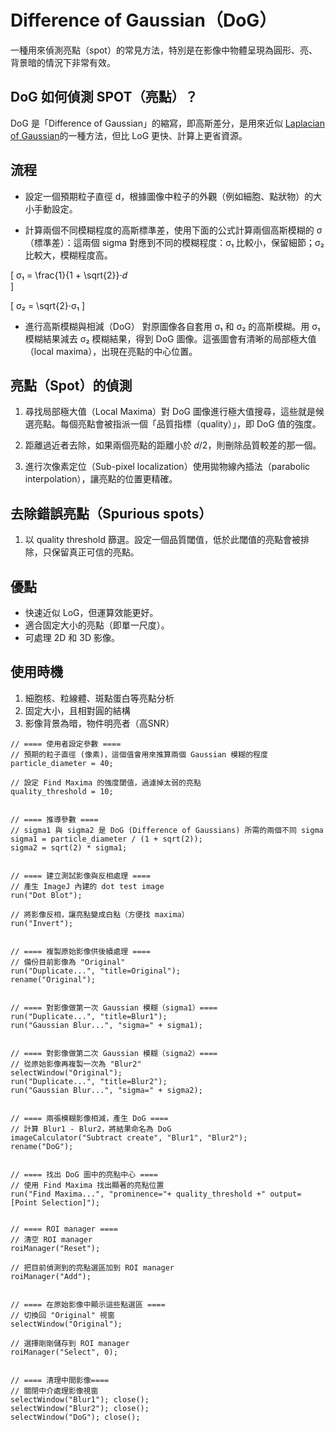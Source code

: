# Difference of Gaussian（DoG）
一種用來偵測亮點（spot）的常見方法，特別是在影像中物體呈現為圓形、亮、背景暗的情況下非常有效。

## DoG 如何偵測 SPOT（亮點）？
DoG 是「Difference of Gaussian」的縮寫，即高斯差分，是用來近似 [Laplacian of Gaussian](log.md)的一種方法，但比 LoG 更快、計算上更省資源。

## 流程
- 設定一個預期粒子直徑 d，根據圖像中粒子的外觀（例如細胞、點狀物）的大小手動設定。

- 計算兩個不同模糊程度的高斯標準差，使用下面的公式計算兩個高斯模糊的 σ（標準差）：這兩個 sigma 對應到不同的模糊程度：σ₁ 比較小，保留細節；σ₂ 比較大，模糊程度高。

\[
σ₁ =  \frac{1}{1 + \sqrt{2}}⋅𝑑  
\]

\[
σ₂ =  \sqrt{2}⋅σ₁
\]


- 進行高斯模糊與相減（DoG）
對原圖像各自套用 σ₁ 和 σ₂ 的高斯模糊。用 σ₁ 模糊結果減去 σ₂ 模糊結果，得到 DoG 圖像。這張圖會有清晰的局部極大值（local maxima），出現在亮點的中心位置。

## 亮點（Spot）的偵測
1. 尋找局部極大值（Local Maxima）對 DoG 圖像進行極大值搜尋，這些就是候選亮點。每個亮點會被指派一個「品質指標（quality）」，即 DoG 值的強度。

2. 距離過近者去除，如果兩個亮點的距離小於 𝑑/2，則刪除品質較差的那一個。

3. 進行次像素定位（Sub-pixel localization）使用拋物線內插法（parabolic interpolation），讓亮點的位置更精確。

## 去除錯誤亮點（Spurious spots）
1. 以 quality threshold 篩選。設定一個品質閾值，低於此閾值的亮點會被排除，只保留真正可信的亮點。

## 優點
- 快速近似 LoG，但運算效能更好。
- 適合固定大小的亮點（即單一尺度）。
- 可處理 2D 和 3D 影像。

## 使用時機
1. 細胞核、粒線體、斑點蛋白等亮點分析
2. 固定大小，且相對圓的結構
3. 影像背景為暗，物件明亮者（高SNR）

```ijm
// ==== 使用者設定參數 ====
// 預期的粒子直徑 (像素)，這個值會用來推算兩個 Gaussian 模糊的程度
particle_diameter = 40;

// 設定 Find Maxima 的強度閾值，過濾掉太弱的亮點
quality_threshold = 10;


// ==== 推導參數 ====
// sigma1 與 sigma2 是 DoG (Difference of Gaussians) 所需的兩個不同 sigma
sigma1 = particle_diameter / (1 + sqrt(2));
sigma2 = sqrt(2) * sigma1;


// ==== 建立測試影像與反相處理 ====
// 產生 ImageJ 內建的 dot test image
run("Dot Blot");

// 將影像反相，讓亮點變成白點（方便找 maxima）
run("Invert");


// ==== 複製原始影像供後續處理 ====
// 備份目前影像為 "Original"
run("Duplicate...", "title=Original");
rename("Original");


// ==== 對影像做第一次 Gaussian 模糊（sigma1）====
run("Duplicate...", "title=Blur1");
run("Gaussian Blur...", "sigma=" + sigma1);


// ==== 對影像做第二次 Gaussian 模糊（sigma2）====
// 從原始影像再複製一次為 "Blur2"
selectWindow("Original");
run("Duplicate...", "title=Blur2");
run("Gaussian Blur...", "sigma=" + sigma2);


// ==== 兩張模糊影像相減，產生 DoG ====
// 計算 Blur1 - Blur2，將結果命名為 DoG
imageCalculator("Subtract create", "Blur1", "Blur2");
rename("DoG");


// ==== 找出 DoG 圖中的亮點中心 ====
// 使用 Find Maxima 找出顯著的亮點位置
run("Find Maxima...", "prominence="+ quality_threshold +" output=[Point Selection]");


// ==== ROI manager ====
// 清空 ROI manager
roiManager("Reset");

// 把目前偵測到的亮點選區加到 ROI manager
roiManager("Add");


// ==== 在原始影像中顯示這些點選區 ====
// 切換回 "Original" 視窗
selectWindow("Original");

// 選擇剛剛儲存到 ROI manager
roiManager("Select", 0);


// ==== 清理中間影像====
// 關閉中介處理影像視窗
selectWindow("Blur1"); close();
selectWindow("Blur2"); close();
selectWindow("DoG"); close();

```